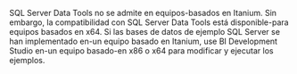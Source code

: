 SQL Server Data Tools no se admite en equipos\-basados en Itanium. Sin embargo, la compatibilidad con SQL Server Data Tools está disponible\-para equipos basados en x64. Si las bases de datos de ejemplo SQL Server se han implementado en\-un equipo basado en Itanium, use BI Development Studio en\-un equipo basado\-en x86 o x64 para modificar y ejecutar los ejemplos.

